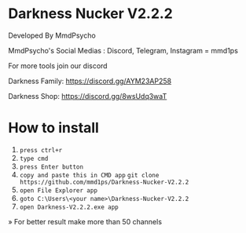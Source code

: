 # Darkness Nucker V2.2.2

Developed By MmdPsycho

MmdPsycho's Social Medias : Discord, Telegram, Instagram = mmd1ps

For more tools join our discord

Darkness Family: https://discord.gg/AYM23AP258

Darkness Shop: https://discord.gg/8wsUdq3waT


# How to install

1. `press ctrl+r`
2. `type cmd`
3. `press Enter button`
4. `copy and paste this in CMD app`
    ```git clone https://github.com/mmd1ps/Darkness-Nucker-V2.2.2```
5. `open File Explorer app`
6. `goto C:\Users\<your name>\Darkness-Nucker-V2.2.2`
7. `open Darkness-V2.2.2.exe app`

» For better result make more than 50 channels
